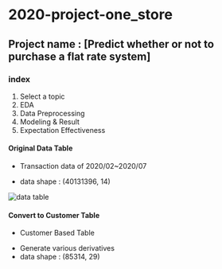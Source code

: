 # 2020-project-one_store

## Project name : [Predict whether or not to purchase a flat rate system]

### index
1. Select a topic
2. EDA
3. Data Preprocessing
4. Modeling & Result
5. Expectation Effectiveness

#### Original Data Table
* Transaction data of 2020/02~2020/07
- data shape : (40131396, 14)

![data table](https://user-images.githubusercontent.com/68583172/103004665-13c37980-4575-11eb-89eb-1d7b4775ba33.PNG)


#### Convert to Customer Table
* Customer Based Table
- Generate various derivatives
- data shape : (85314, 29)


